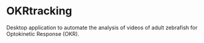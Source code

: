 # OKRtracking
Desktop application to automate the analysis of videos of adult zebrafish for Optokinetic Response (OKR).

